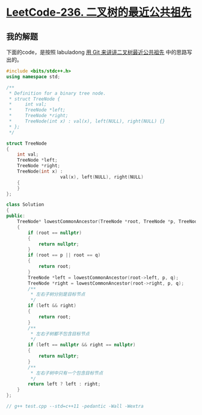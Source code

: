 # [LeetCode-236. 二叉树的最近公共祖先](https://leetcode.cn/problems/lowest-common-ancestor-of-a-binary-tree/)



## 我的解题

下面的code，是按照 labuladong [用 Git 来讲讲二叉树最近公共祖先](https://mp.weixin.qq.com/s/9RKzBcr3I592spAsuMH45g) 中的思路写出的。



```C++
#include <bits/stdc++.h>
using namespace std;

/**
 * Definition for a binary tree node.
 * struct TreeNode {
 *     int val;
 *     TreeNode *left;
 *     TreeNode *right;
 *     TreeNode(int x) : val(x), left(NULL), right(NULL) {}
 * };
 */

struct TreeNode
{
	int val;
	TreeNode *left;
	TreeNode *right;
	TreeNode(int x) :
					val(x), left(NULL), right(NULL)
	{
	}
};

class Solution
{
public:
	TreeNode* lowestCommonAncestor(TreeNode *root, TreeNode *p, TreeNode *q)
	{
		if (root == nullptr)
		{
			return nullptr;
		}
		if (root == p || root == q)
		{
			return root;
		}
		TreeNode *left = lowestCommonAncestor(root->left, p, q);
		TreeNode *right = lowestCommonAncestor(root->right, p, q);
		/**
		 * 左右子树分别是目标节点
		 */
		if (left && right)
		{
			return root;
		}
		/**
		 * 左右子树都不包含目标节点
		 */
		if (left == nullptr && right == nullptr)
		{
			return nullptr;
		}
		/**
		 * 左右子树中只有一个包含目标节点
		 */
		return left ? left : right;
	}
};

// g++ test.cpp --std=c++11 -pedantic -Wall -Wextra

```


